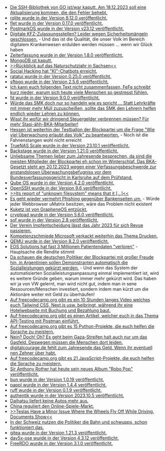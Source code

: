 * [Die SSH-Bibliothek von GO ist/war kaputt. Am 18.12.2023 soll eine Aktualisierung kommen, die den Fehler behebt.](http://blog.fefe.de/?ts=9b8180c7)
* [rqlite wurde in der Version 8.12.0 veröffentlicht.](https://github.com/rqlite/rqlite/releases/tag/v8.12.0)
* [flet wurde in der Version 0.17.0 veröffentlicht.](https://github.com/flet-dev/flet/releases/tag/v0.17.0)
* [PostmarkOS wurde in der Version v23.12 veröffentlicht.](https://postmarketos.org/blog/2023/12/18/v23.12-release/)
* [Digitale KFZ-Zulassungsstellen? Leider wegen Sicherheitsmängeln geschlossen.](https://www.borncity.com/blog/2023/12/17/70-der-kfz-zulassungsstellen-werden-wegen-sicherheitsmngel-fr-digitale-kfz-zulassung-i-kfz-gesperrt/) - Und das ist die Qualität, die unser Volk im Bereich digitalem Krankenwesen erdulden werden müssen ... wenn wir Glück haben
* [Zeiterfassung wurde in der Version 1.8.0 veröffentlicht.](https://github.com/urlaubsverwaltung/zeiterfassung/releases/tag/zeiterfassung-1.8.0)
* [MongoDB ist kaputt.](https://www.linux-magazin.de/blogs/mongodb-attacke/)
* [>>Rückblick auf das Naturschutzjahr in Sachsen<<](https://sachsen.nabu.de/news/2023/34318.html)
* [Social Hacking hat "KI"-Chatbots erreicht.](http://blog.fefe.de/?ts=9b7eaba4)
* [ratatui wurde in der Version 0.25.0 veröffentlicht.](https://github.com/ratatui-org/ratatui/releases/tag/v0.25.0)
* [sftpgo wurde in der Version 2.5.6 veröffentlicht.](https://github.com/drakkan/sftpgo/releases/tag/v2.5.6)
* [Ich kann euch folgenden Text nicht zusammenfassen, FeFe schreibt kurz nieder, warum sich heute viele Menschen so gestresst fühlen.](http://blog.fefe.de/?ts=9b7e96ca)
* [fd wurde in der Version 9.0.0 veröffentlicht.](https://github.com/sharkdp/fd/releases/tag/v9.0.0)
* [Würde das SMK doch nur so handeln wie es spricht ... Statt Lehrkräfte mit immer mehr Müll zuzuscheißen, sollte das SMK den Lehrern helfen endlich wieder Lehren zu können.](https://www.bildung.sachsen.de/blog/index.php/2023/12/19/interview-45minuten/)
* [Wisst ihr wofür wir dringend Steuergelder verbrennen müssen? Für mehr Stasi-ähh-BKA-Mitarbeiter!](https://netzpolitik.org/2023/digitale-dienste-gesetz-mehr-personal-fuer-das-bundeskriminalamt-unterm-weihnachtsbaum/)
* [Hessen ist weiterhin der Testballon der Blockpartei um die Frage "Wie viel Überwachung erlaubt das Volk" zu beantworten.](https://netzpolitik.org/2023/koalitionsvertrag-einmal-alles-fuer-hessens-hardliner/) - Noch ist die Fahnenstangen wohl nicht erreicht
* [TrueNAS Scale wurde in der Version 23.10.1 veröffentlicht.](https://github.com/truenas/documentation/releases/tag/TS23.10.1)
* [Backstage wurde in der Version 1.21.0 veröffentlicht.](https://github.com/backstage/backstage/releases/tag/v1.21.0)
* [Unliebsame Themen lieber zum Jahresende besprechen, da sind die meisten Mitglieder der Blockpartei eh schon im Winterschlaf. Das BKA-Gesetzt steht am 20.12.2023 wegen einer Verfassungsbeschwerde zur anstandslosen Überwachungsbefugniss vor dem Bundesverfassungsgericht in Karlsruhe auf dem Prüfstand.](https://netzpolitik.org/2023/bundesverfassungsgericht-bka-gesetz-wieder-auf-dem-pruefstand/)
* [Qube OS wurde in der Version 4.2.0 veröffentlicht.](https://lwn.net/Articles/955691/)
* [OpenSSH wurde in der Version 9.6 veröffentlicht.](https://lwn.net/Articles/955680/)
* [>>Its report of "unknown filesystem" means that it [...]<<](https://utcc.utoronto.ca/~cks/space/blog/linux/GrubUnknownFilesystemWhy)
* [Es geht wieder vermehrt Phishing gegenüber Bankenseiten um.](https://www.bleepingcomputer.com/news/security/new-web-injections-campaign-steals-banking-data-from-50-000-people/) - Würde jeder Webbrowser uMatrix besitzen, wäre das Problem nicht existent
* [Kuketz ist von GrapheneOS entzückt.](https://www.kuketz-blog.de/grapheneos-der-goldstandard-unter-den-android-roms-custom-roms-teil7/)
* [cryptpad wurde in der Version 5.6.0 veröffentlicht.](https://github.com/cryptpad/cryptpad/releases/tag/5.6.0)
* [sof wurde in der Version 2.8 veröffentlicht.](https://github.com/thesofproject/sof/releases/tag/v2.8)
* [Der Verein Impfentscheidung lässt das Jahr 2023 für sich Revue passieren.](https://impfentscheidung.online/weihnachtsgruss-2023/)
* [Kompetenzschmiede Microsoft verkackt weiterhin das Thema Drucken.](https://impfentscheidung.online/weihnachtsgruss-2023/)
* [QEMU wurde in der Version 8.2.0 veröffentlicht.](https://lwn.net/Articles/955832/)
* [EOS Solutions hat fast 3 Millionen Patientendaten "verloren"](https://www.bleepingcomputer.com/news/security/healthcare-software-provider-data-breach-impacts-27-million/) - Hauptsache die Rendite stimmt
* [Da schauen die deutschen Politiker der Blockpartei mit großer Freude hin, in Argentinien sollen Demonstranten automatisch die Sozialleistungen gekürzt werden.](https://netzpolitik.org/2023/gesichtserkennung-argentiniens-rechter-praesident-will-demonstrierenden-sozialleistungen-streichen/) - Und wenn das System der automatisierten Sozialleistungsanpassung einmal implementiert ist, wird es weitere Gründe geben, warum immer mehr gekürzt wird. Das haben wir ja von VW gelernt, man wird nicht gut, indem man in sene Ressourcen/Menschen investiert, sondern indem man kürzt um die Aktionäre weiter mit Geld zu überhäufen!
* [Auf freecodecamp.org gibt es ein 10 Stunden langes Video welches euch Tailwind CSS, Next.js usw. beibringt, während ihr eine Hotelwebseite mit Buchung und Bezahlung baut.](https://www.freecodecamp.org/news/build-and-deploy-a-hotel-management-site/)
* [Auf freecodecamp.org gibt es einen Artikel, welcher euch in das Thema API-Testing mit Postman einführt.](https://www.freecodecamp.org/news/how-to-use-an-api-with-postman/)
* [Auf freecodecamp.org gibt es 15 Python-Projekte, die euch helfen die Sprache zu meistern.](https://www.freecodecamp.org/news/python-curriculum-upgrade/)
* [Nein? Doch! Oh? Es geht beim Gaza-Streifen halt auch nur um das Gasfeld. Deswegen müssen die Menschen dort leiden.](https://archive.ph/x91Od)
* [digitalcourage.de fehlt zum Jahresende das Geld. Wenn ihr eventuell nen Zehner über habt.](https://civi.digitalcourage.de/civicrm/contribute/transact?reset=1&id=2)
* [Auf freecodecamp.org gibt es 21 JavaScript-Projekte, die euch helfen die Sprache zu meistern.](https://www.freecodecamp.org/news/learn-javascript-with-new-data-structures-and-algorithms-certification-projects/)
* [Sir Anthony Rother hat heute sein neues Album "Robo Pop" veröffentlicht.](https://anthonyrother.bandcamp.com/album/robo-pop)
* [bun wurde in der Version 1.0.19 veröffentlicht.](https://github.com/oven-sh/bun/releases/tag/bun-v1.0.19)
* [pappl wurde in der Version 1.4.4 veröffentlicht.](https://github.com/michaelrsweet/pappl/releases/tag/v1.4.4)
* [ruff wurde in der Version 0.1.9 veröffentlicht.](https://github.com/astral-sh/ruff/releases/tag/v0.1.9)
* [authentik wurde in der Version 2023.10.5 veröffentlicht.](https://github.com/goauthentik/authentik/releases/tag/version/2023.10.5)
* [Daihatsu liefert keine Autos mehr aus.](https://blog.fefe.de/?ts=9b7adbd5)
* [China reguliert den Online-Spiele-Markt.](https://blog.fefe.de/?ts=9b7b45bd)
* [>>Teslas Have a Minor Issue Where the Wheels Fly Off While Driving, Documents Show<<](https://blog.fefe.de/?ts=9b7b7ee9)
* [In der Schweiz nutzen die Politiker die Bahn und schwupps, schon funktioniert das.](https://blog.fefe.de/?ts=9b79ca43)
* [gitea wurde in der Version 1.21.3 veröffentlicht.](https://github.com/go-gitea/gitea/releases/tag/v1.21.3)
* [dav5x-ose wurde in der Version 4.3.12 veröffentlicht.](https://github.com/bitfireAT/davx5-ose/releases/tag/v4.3.12-ose)
* [FreeRDO wurde in der Version 3.1.0 veröffentlicht.](https://github.com/FreeRDP/FreeRDP/releases/tag/3.1.0)
